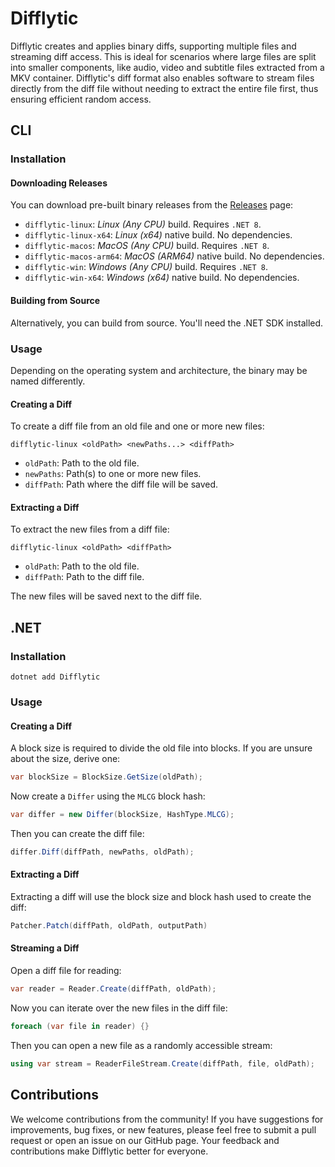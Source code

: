 # Difflytic

Difflytic creates and applies binary diffs, supporting multiple files and streaming diff access. This is ideal for scenarios where large files are split into smaller components, like audio, video and subtitle files extracted from a MKV container. Difflytic's diff format also enables software to stream files directly from the diff file without needing to extract the entire file first, thus ensuring efficient random access.

## CLI

### Installation

#### Downloading Releases

You can download pre-built binary releases from the [Releases](https://github.com/Deathspike/Difflytic/releases) page:

- `difflytic-linux`: _Linux (Any CPU)_ build. Requires `.NET 8`.
- `difflytic-linux-x64`: _Linux (x64)_ native build. No dependencies.
- `difflytic-macos`: _MacOS (Any CPU)_ build. Requires `.NET 8`.
- `difflytic-macos-arm64`: _MacOS (ARM64)_ native build. No dependencies.
- `difflytic-win`: _Windows (Any CPU)_ build. Requires `.NET 8`.
- `difflytic-win-x64`: _Windows (x64)_ native build. No dependencies.

#### Building from Source

Alternatively, you can build from source. You'll need the .NET SDK installed.

### Usage

Depending on the operating system and architecture, the binary may be named differently.

#### Creating a Diff

To create a diff file from an old file and one or more new files:

    difflytic-linux <oldPath> <newPaths...> <diffPath>

- `oldPath`: Path to the old file.
- `newPaths`: Path(s) to one or more new files.
- `diffPath`: Path where the diff file will be saved.

#### Extracting a Diff

To extract the new files from a diff file:

    difflytic-linux <oldPath> <diffPath>

- `oldPath`: Path to the old file.
- `diffPath`: Path to the diff file.

The new files will be saved next to the diff file.

## .NET

### Installation

    dotnet add Difflytic

### Usage

#### Creating a Diff

A block size is required to divide the old file into blocks. If you are unsure about the size, derive one:

```cs
var blockSize = BlockSize.GetSize(oldPath);
```

Now create a `Differ` using the `MLCG` block hash:

```cs
var differ = new Differ(blockSize, HashType.MLCG);
```

Then you can create the diff file:

```cs
differ.Diff(diffPath, newPaths, oldPath);
```

#### Extracting a Diff

Extracting a diff will use the block size and block hash used to create the diff:

```cs
Patcher.Patch(diffPath, oldPath, outputPath)
```

#### Streaming a Diff

Open a diff file for reading:

```cs
var reader = Reader.Create(diffPath, oldPath);
```

Now you can iterate over the new files in the diff file:

```cs
foreach (var file in reader) {}
```

Then you can open a new file as a randomly accessible stream:

```cs
using var stream = ReaderFileStream.Create(diffPath, file, oldPath);
```

## Contributions

We welcome contributions from the community! If you have suggestions for improvements, bug fixes, or new features, please feel free to submit a pull request or open an issue on our GitHub page. Your feedback and contributions make Difflytic better for everyone.
